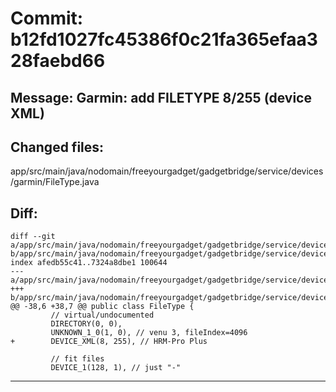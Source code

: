 # Commit: b12fd1027fc45386f0c21fa365efaa328faebd66
## Message: Garmin: add FILETYPE 8/255 (device XML)
## Changed files:
app/src/main/java/nodomain/freeyourgadget/gadgetbridge/service/devices/garmin/FileType.java

## Diff:
```
diff --git a/app/src/main/java/nodomain/freeyourgadget/gadgetbridge/service/devices/garmin/FileType.java b/app/src/main/java/nodomain/freeyourgadget/gadgetbridge/service/devices/garmin/FileType.java
index afedb55c41..7324a8dbe1 100644
--- a/app/src/main/java/nodomain/freeyourgadget/gadgetbridge/service/devices/garmin/FileType.java
+++ b/app/src/main/java/nodomain/freeyourgadget/gadgetbridge/service/devices/garmin/FileType.java
@@ -38,6 +38,7 @@ public class FileType {
         // virtual/undocumented
         DIRECTORY(0, 0),
         UNKNOWN_1_0(1, 0), // venu 3, fileIndex=4096
+        DEVICE_XML(8, 255), // HRM-Pro Plus
 
         // fit files
         DEVICE_1(128, 1), // just "-"
```
-----------------------------------
